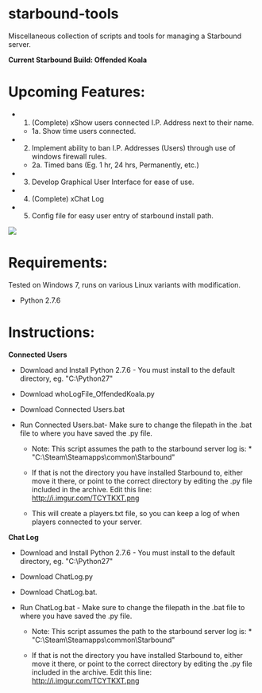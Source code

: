 starbound-tools
===============

Miscellaneous collection of scripts and tools for managing a Starbound server.

**Current Starbound Build: Offended Koala**

Upcoming Features:
=================
  * 1. (Complete) xShow users connected I.P. Address next to their name.
    * 1a. Show time users connected.  
  * 2. Implement ability to ban I.P. Addresses (Users) through use of windows firewall rules. 
    * 2a. Timed bans (Eg. 1 hr, 24 hrs, Permanently, etc.)
  * 3. Develop Graphical User Interface for ease of use.
  * 4. (Complete) xChat Log
  * 5. Config file for easy user entry of starbound install path.

![](http://i.imgur.com/u31W4IP.png)
  
Requirements:
=============
Tested on Windows 7, runs on various Linux variants with modification. 

* Python 2.7.6

Instructions:
=============
**Connected Users**

* Download and Install Python 2.7.6 - You must install to the default directory, eg. "C:\Python27"
* Download whoLogFile_OffendedKoala.py
* Download Connected Users.bat
* Run Connected Users.bat- Make sure to change the filepath in the .bat file to where you have saved the .py file.

   * Note: This script assumes the path to the starbound server log is:
           * "C:\Steam\Steamapps\common\Starbound"

   * If that is not the directory you have installed Starbound to, either move it there, or point to the correct directory by editing the .py file included in the archive. Edit this line: http://i.imgur.com/TCYTKXT.png 
        
   * This will create a players.txt file, so you can keep a log of when players connected to your server.

**Chat Log**

* Download and Install Python 2.7.6 - You must install to the default directory, eg. "C:\Python27"
* Download ChatLog.py
* Download ChatLog.bat.
* Run ChatLog.bat - Make sure to change the filepath in the .bat file to where you have saved the .py file.

   * Note: This script assumes the path to the starbound server log is:
           * "C:\Steam\Steamapps\common\Starbound"

   * If that is not the directory you have installed Starbound to, either move it there, or point to the correct directory by editing the .py file included in the archive. Edit this line: http://i.imgur.com/TCYTKXT.png 


